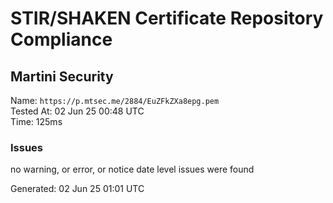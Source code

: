 # STIR/SHAKEN Certificate Repository Compliance

## Martini Security

Name: `https://p.mtsec.me/2884/EuZFkZXa8epg.pem`\
Tested At: 02 Jun 25 00:48 UTC\
Time: 125ms

### Issues

no warning, or error, or notice date level issues were found

Generated: 02 Jun 25 01:01 UTC